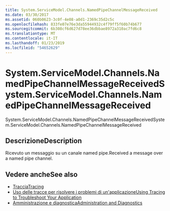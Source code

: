 ```yaml
---
title: System.ServiceModel.Channels.NamedPipeChannelMessageReceived
ms.date: 03/30/2017
ms.assetid: 060b0623-3c0f-4e08-a0d1-2369c35d2c5c
ms.openlocfilehash: 833fe07e76e3da55944932c4f79ff5f60b74b677
ms.sourcegitcommit: 6b308cf6d627d78ee36dbbae8972a310ac7fd6c8
ms.translationtype: MT
ms.contentlocale: it-IT
ms.lasthandoff: 01/23/2019
ms.locfileid: "54652629"
---
```

# <a name="systemservicemodelchannelsnamedpipechannelmessagereceived"></a><span data-ttu-id="902ad-102">System.ServiceModel.Channels.NamedPipeChannelMessageReceived</span><span class="sxs-lookup"><span data-stu-id="902ad-102">System.ServiceModel.Channels.NamedPipeChannelMessageReceived</span></span>
<span data-ttu-id="902ad-103">System.ServiceModel.Channels.NamedPipeChannelMessageReceived</span><span class="sxs-lookup"><span data-stu-id="902ad-103">System.ServiceModel.Channels.NamedPipeChannelMessageReceived</span></span>  
  
## <a name="description"></a><span data-ttu-id="902ad-104">Descrizione</span><span class="sxs-lookup"><span data-stu-id="902ad-104">Description</span></span>  
 <span data-ttu-id="902ad-105">Ricevuto un messaggio su un canale named pipe.</span><span class="sxs-lookup"><span data-stu-id="902ad-105">Received a message over a named pipe channel.</span></span>  
  
## <a name="see-also"></a><span data-ttu-id="902ad-106">Vedere anche</span><span class="sxs-lookup"><span data-stu-id="902ad-106">See also</span></span>
- [<span data-ttu-id="902ad-107">Traccia</span><span class="sxs-lookup"><span data-stu-id="902ad-107">Tracing</span></span>](../../../../../docs/framework/wcf/diagnostics/tracing/index.md)
- [<span data-ttu-id="902ad-108">Uso delle tracce per risolvere i problemi di un'applicazione</span><span class="sxs-lookup"><span data-stu-id="902ad-108">Using Tracing to Troubleshoot Your Application</span></span>](../../../../../docs/framework/wcf/diagnostics/tracing/using-tracing-to-troubleshoot-your-application.md)
- [<span data-ttu-id="902ad-109">Amministrazione e diagnostica</span><span class="sxs-lookup"><span data-stu-id="902ad-109">Administration and Diagnostics</span></span>](../../../../../docs/framework/wcf/diagnostics/index.md)
